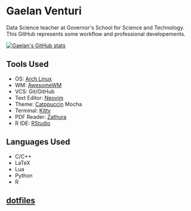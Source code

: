 # Gaelan Venturi 

Data Science teacher at Governor's School for Science and Technology. This GitHub represents some workflow and professional developements. 

[![Gaelan's GitHub stats](https://github-readme-stats.vercel.app/api?username=GaelanVenturi&bg_color=1e1e2e&text_color=cdd6f4&icon_color=cba6f7&title_color=94e2d5)](https://github.com/anuraghazra/github-readme-stats&bg_color=1e1e2e&text_color=cdd6f4&icon_color=cba6f7&title_color=94e2d5)


## Tools Used

* OS: [Arch Linux](https://archlinux.org/)
* WM: [AwesomeWM](https://github.com/awesomeWM/awesome)
* VCS: Git/GitHub 
* Text Editor: [Neovim](https://github.com/neovim/neovim)
* Theme: [Catppuccin](https://github.com/catppuccin) Mocha 
* Terminal: [Kitty](https://github.com/kovidgoyal/kitty) 
* PDF Reader: [Zathura](https://pwmt.org/projects/zathura/) 
* R IDE: [RStudio](https://www.rstudio.com/)

## Languages Used 

* C/C++ 
* LaTeX 
* Lua
* Python
* R 

## [dotfiles](https://github.com/GaelanVenturi/dotfiles)
